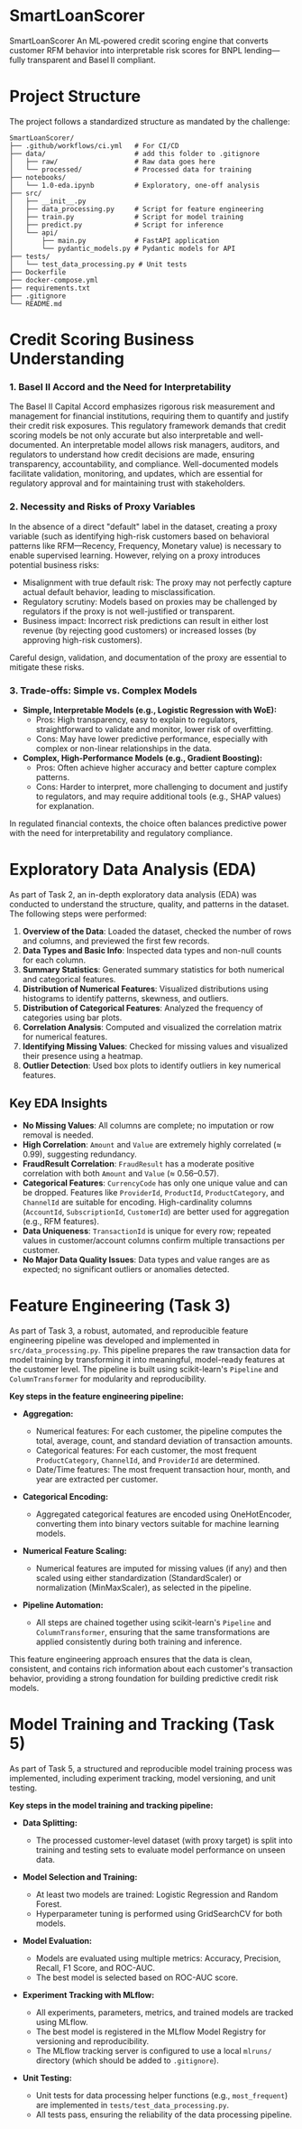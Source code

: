 # SmartLoanScorer

SmartLoanScorer An ML‑powered credit scoring engine that converts customer RFM behavior into interpretable risk scores for BNPL lending—fully transparent and Basel II compliant.

# Project Structure

The project follows a standardized structure as mandated by the challenge:

```
SmartLoanScorer/
├── .github/workflows/ci.yml   # For CI/CD
├── data/                      # add this folder to .gitignore
│   ├── raw/                   # Raw data goes here
│   └── processed/             # Processed data for training
├── notebooks/
│   └── 1.0-eda.ipynb          # Exploratory, one-off analysis
├── src/
│   ├── __init__.py
│   ├── data_processing.py     # Script for feature engineering
│   ├── train.py               # Script for model training
│   ├── predict.py             # Script for inference
│   └── api/
│       ├── main.py            # FastAPI application
│       └── pydantic_models.py # Pydantic models for API
├── tests/
│   └── test_data_processing.py # Unit tests
├── Dockerfile
├── docker-compose.yml
├── requirements.txt
├── .gitignore
└── README.md
```

# Credit Scoring Business Understanding

### 1. Basel II Accord and the Need for Interpretability

The Basel II Capital Accord emphasizes rigorous risk measurement and management for financial institutions, requiring them to quantify and justify their credit risk exposures. This regulatory framework demands that credit scoring models be not only accurate but also interpretable and well-documented. An interpretable model allows risk managers, auditors, and regulators to understand how credit decisions are made, ensuring transparency, accountability, and compliance. Well-documented models facilitate validation, monitoring, and updates, which are essential for regulatory approval and for maintaining trust with stakeholders.

### 2. Necessity and Risks of Proxy Variables

In the absence of a direct "default" label in the dataset, creating a proxy variable (such as identifying high-risk customers based on behavioral patterns like RFM—Recency, Frequency, Monetary value) is necessary to enable supervised learning. However, relying on a proxy introduces potential business risks:

- Misalignment with true default risk: The proxy may not perfectly capture actual default behavior, leading to misclassification.
- Regulatory scrutiny: Models based on proxies may be challenged by regulators if the proxy is not well-justified or transparent.
- Business impact: Incorrect risk predictions can result in either lost revenue (by rejecting good customers) or increased losses (by approving high-risk customers).

Careful design, validation, and documentation of the proxy are essential to mitigate these risks.

### 3. Trade-offs: Simple vs. Complex Models

- **Simple, Interpretable Models (e.g., Logistic Regression with WoE):**
  - Pros: High transparency, easy to explain to regulators, straightforward to validate and monitor, lower risk of overfitting.
  - Cons: May have lower predictive performance, especially with complex or non-linear relationships in the data.
- **Complex, High-Performance Models (e.g., Gradient Boosting):**
  - Pros: Often achieve higher accuracy and better capture complex patterns.
  - Cons: Harder to interpret, more challenging to document and justify to regulators, and may require additional tools (e.g., SHAP values) for explanation.

In regulated financial contexts, the choice often balances predictive power with the need for interpretability and regulatory compliance.

# Exploratory Data Analysis (EDA)

As part of Task 2, an in-depth exploratory data analysis (EDA) was conducted to understand the structure, quality, and patterns in the dataset. The following steps were performed:

1. **Overview of the Data**: Loaded the dataset, checked the number of rows and columns, and previewed the first few records.
2. **Data Types and Basic Info**: Inspected data types and non-null counts for each column.
3. **Summary Statistics**: Generated summary statistics for both numerical and categorical features.
4. **Distribution of Numerical Features**: Visualized distributions using histograms to identify patterns, skewness, and outliers.
5. **Distribution of Categorical Features**: Analyzed the frequency of categories using bar plots.
6. **Correlation Analysis**: Computed and visualized the correlation matrix for numerical features.
7. **Identifying Missing Values**: Checked for missing values and visualized their presence using a heatmap.
8. **Outlier Detection**: Used box plots to identify outliers in key numerical features.

## Key EDA Insights

- **No Missing Values**: All columns are complete; no imputation or row removal is needed.
- **High Correlation**: `Amount` and `Value` are extremely highly correlated (≈ 0.99), suggesting redundancy.
- **FraudResult Correlation**: `FraudResult` has a moderate positive correlation with both `Amount` and `Value` (≈ 0.56–0.57).
- **Categorical Features**: `CurrencyCode` has only one unique value and can be dropped. Features like `ProviderId`, `ProductId`, `ProductCategory`, and `ChannelId` are suitable for encoding. High-cardinality columns (`AccountId`, `SubscriptionId`, `CustomerId`) are better used for aggregation (e.g., RFM features).
- **Data Uniqueness**: `TransactionId` is unique for every row; repeated values in customer/account columns confirm multiple transactions per customer.
- **No Major Data Quality Issues**: Data types and value ranges are as expected; no significant outliers or anomalies detected.

# Feature Engineering (Task 3)

As part of Task 3, a robust, automated, and reproducible feature engineering pipeline was developed and implemented in `src/data_processing.py`. This pipeline prepares the raw transaction data for model training by transforming it into meaningful, model-ready features at the customer level. The pipeline is built using scikit-learn's `Pipeline` and `ColumnTransformer` for modularity and reproducibility.

**Key steps in the feature engineering pipeline:**

- **Aggregation:**

  - Numerical features: For each customer, the pipeline computes the total, average, count, and standard deviation of transaction amounts.
  - Categorical features: For each customer, the most frequent `ProductCategory`, `ChannelId`, and `ProviderId` are determined.
  - Date/Time features: The most frequent transaction hour, month, and year are extracted per customer.

- **Categorical Encoding:**

  - Aggregated categorical features are encoded using OneHotEncoder, converting them into binary vectors suitable for machine learning models.

- **Numerical Feature Scaling:**

  - Numerical features are imputed for missing values (if any) and then scaled using either standardization (StandardScaler) or normalization (MinMaxScaler), as selected in the pipeline.

- **Pipeline Automation:**
  - All steps are chained together using scikit-learn's `Pipeline` and `ColumnTransformer`, ensuring that the same transformations are applied consistently during both training and inference.

This feature engineering approach ensures that the data is clean, consistent, and contains rich information about each customer's transaction behavior, providing a strong foundation for building predictive credit risk models.

# Model Training and Tracking (Task 5)

As part of Task 5, a structured and reproducible model training process was implemented, including experiment tracking, model versioning, and unit testing.

**Key steps in the model training and tracking pipeline:**

- **Data Splitting:**

  - The processed customer-level dataset (with proxy target) is split into training and testing sets to evaluate model performance on unseen data.

- **Model Selection and Training:**

  - At least two models are trained: Logistic Regression and Random Forest.
  - Hyperparameter tuning is performed using GridSearchCV for both models.

- **Model Evaluation:**

  - Models are evaluated using multiple metrics: Accuracy, Precision, Recall, F1 Score, and ROC-AUC.
  - The best model is selected based on ROC-AUC score.

- **Experiment Tracking with MLflow:**

  - All experiments, parameters, metrics, and trained models are tracked using MLflow.
  - The best model is registered in the MLflow Model Registry for versioning and reproducibility.
  - The MLflow tracking server is configured to use a local `mlruns/` directory (which should be added to `.gitignore`).

- **Unit Testing:**
  - Unit tests for data processing helper functions (e.g., `most_frequent`) are implemented in `tests/test_data_processing.py`.
  - All tests pass, ensuring the reliability of the data processing pipeline.

